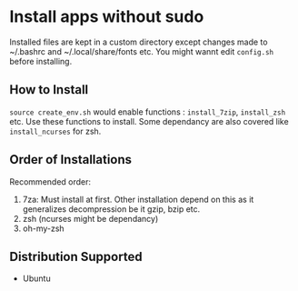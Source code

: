 # Install apps without sudo

Installed files are kept in a custom directory except changes made to ~/.bashrc and ~/.local/share/fonts etc.
You might wannt edit `config.sh` before installing.

## How to Install
`source create_env.sh` would enable functions : `install_7zip`, `install_zsh` etc. Use these functions to install. Some dependancy are also covered like `install_ncurses` for zsh.

## Order of Installations
Recommended order:

1. 7za: Must install at first. Other installation depend on this as it generalizes decompression be it gzip, bzip etc.
1. zsh (ncurses might be dependancy)
1. oh-my-zsh


## Distribution Supported
* Ubuntu
